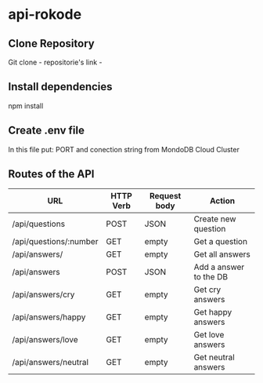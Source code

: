 # api-rokode


## Clone Repository  
Git clone - repositorie's link -  

## Install dependencies  
npm install  

## Create .env file  
In this file put: PORT and conection string from MondoDB Cloud Cluster 

## Routes of the API  
|       URL       |    HTTP Verb  | Request body  |            Action           |
| -------------   | ------------- | ------------- | --------------------------- |
|  /api/questions     |     POST       |     JSON     | Create new question       |
| /api/questions/:number      |     GET      |     empty      | Get a question             | 
| /api/answers/  |     GET       |     empty     | Get all answers  |
| /api/answers  |     POST       |     JSON      | Add a answer to the DB    |
| /api/answers/cry  |     GET       |     empty      | Get cry answers    |
| /api/answers/happy  |     GET       |     empty      | Get happy answers    |
| /api/answers/love  |     GET       |     empty      | Get love answers    |
| /api/answers/neutral  |     GET       |     empty      | Get neutral answers    |


